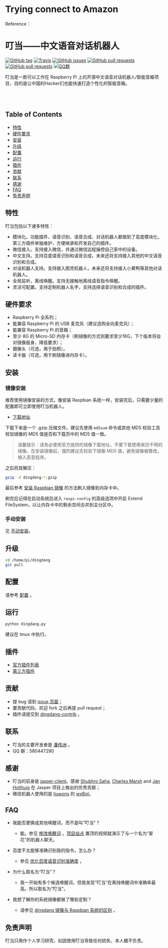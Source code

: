 Trying connect to Amazon
=============



Reference：

叮当——中文语音对话机器人
=============

[![GitHub tag](https://img.shields.io/github/tag/wzpan/dingdang-robot.svg)](https://github.com/wzpan/dingdang-robot/releases)
[![Travis](https://img.shields.io/travis/wzpan/dingdang-robot.svg)](https://travis-ci.org/wzpan/dingdang-robot)
[![GitHub issues](https://img.shields.io/github/issues/wzpan/dingdang-robot.svg)](https://github.com/wzpan/dingdang-robot/issues)
[![GitHub pull requests](https://img.shields.io/github/issues-pr/wzpan/dingdang-robot.svg)](https://github.com/wzpan/dingdang-robot/pulls)
[![GitHub pull requests](https://img.shields.io/badge/license-MIT-brightgreen.svg)](https://github.com/wzpan/dingdang-robot/blob/master/LICENSE)
[![QQ群](https://img.shields.io/badge/QQ%E7%BE%A4-580447290-red.svg
)](http://onmw7y6f4.bkt.clouddn.com/dingdang-group.png)

叮当是一款可以工作在 Raspberry Pi 上的开源中文语音对话机器人/智能音箱项目，目的是让中国的Hacker们也能快速打造个性化的智能音箱。

<div class="video">
   <div class="MIAOPAI_player" style='width:600px;-moz-user-select:none;-webkit-user-select:none;-ms-user-select:none;-khtml-user-select:none;user-select:none;' >
   </div>
</div>  

<div id="demo_placeholder">
</div>

## Table of Contents

* [特性](#特性)
* [硬件要求](#硬件要求)
* [安装](#安装)
* [升级](#升级)
* [配置](#配置)
* [运行](#运行)
* [插件](#插件)
* [贡献](#贡献)
* [联系](#联系)
* [感谢](#感谢)
* [FAQ](#faq)
* [免责声明](#免责声明)

## 特性

叮当包括以下诸多特性：

* 模块化。功能插件、语音识别、语音合成、对话机器人都做到了高度模块化，第三方插件单独维护，方便继承和开发自己的插件。
* 微信接入。支持接入微信，并通过微信远程操控自己家中的设备。
* 中文支持。支持百度语音识别和语音合成，未来还将支持接入其他的中文语音识别和合成。
* 对话机器人支持。支持接入图灵机器人，未来还将支持接入小黄鸭等其他对话机器人。
* 全局监听，离线唤醒。支持无接触地离线语音指令唤醒。
* 灵活可配置。支持定制机器人名字，支持选择语音识别和合成的插件。

## 硬件要求

* Raspberry Pi 全系列；
* 能兼容 Raspberry Pi 的 USB 麦克风（建议选购全向麦克风）；
* 能兼容 Raspberry Pi 的音箱；
* 至少 8G 的 Micro-SD 内存卡（刷镜像的方式则要求至少16G，下个版本将会对镜像瘦身，降低要求）；
* 摄像头（可选，用于拍照）。
* 读卡器（可选，用于刷镜像进内存卡）。

## 安装

### 镜像安装

推荐使用镜像安装的方式，像安装 Raspbian 系统一样，安装完后，只需要少量的配置即可立即使用叮当机器人。

* [下载地址](https://github.com/wzpan/dingdang-robot/wiki/changelog)

下载下来是一个 .gzip 压缩文件。建议先使用 `md5sum` 命令或其他 MD5 校验工具校验镜像的 MD5 值是否和下载页中的 MD5 值一致。

> 温馨提示：请务必使用官方提供的镜像下载地址，不要下载使用来历不明的镜像。在安装镜像前，强烈建议先校验下镜像 MD5 值，避免镜像被篡改，植入恶意程序。

之后将其解压：

``` sh
gzip -d dingdang-*.gzip
```

最后参考 [安装 Raspbian 镜像](https://www.raspberrypi.org/documentation/installation/) 的方法刷入镜像到内存卡中。

刷完后记得在启动系统后进入 `raspi-config` 的高级选项中开启 Extend FileSystem，以让内存卡中的剩余空间合并到主分区中。

### 手动安装

见 [手动安装](https://github.com/wzpan/dingdang-robot/wiki/install)。

## 升级

``` sh
cd /home/pi/dingdang
git pull
```

## 配置

请参考 [配置](https://github.com/wzpan/dingdang-robot/wiki/configuration) 。

## 运行

``` sh
python dingdang.py
```

建议在 tmux 中执行。

## 插件

* [官方插件列表](https://github.com/wzpan/dingdang-robot/wiki/plugins)
* [第三方插件](https://github.com/dingdang-robot/dingdang-contrib)


## 贡献

* 提 bug 请到 [issue 页面](https://github.com/wzpan/dingdang-robot/issues)；
* 要贡献代码，欢迎 fork 之后再提 pull request；
* 插件请提交到 [dingdang-contrib](https://github.com/dingdang-robot/dingdang-contrib) 。

## 联系

* 叮当的主要开发者是 [潘伟洲](http://hahack.com) 。
* QQ 群：580447290

## 感谢

* 叮当的前身是 [jasper-client](https://github.com/jasperproject/jasper-client)。感谢 [Shubhro Saha](http://www.shubhro.com/), [Charles Marsh](http://www.crmarsh.com/) and [Jan Holthuis](http://homepage.ruhr-uni-bochum.de/Jan.Holthuis/) 在 Jasper 项目上做出的优秀贡献；
* 微信机器人使用的是 [liuwons](http://lwons.com/) 的 [wxBot](https://github.com/liuwons/wxBot)。

## FAQ

* 我能否更换成其他唤醒词，而不是叫“叮当”？

  - 能。参见 [修改唤醒词](https://github.com/wzpan/dingdang-robot/wiki/configuration#%E9%85%8D%E7%BD%AE%E9%BA%A6%E5%85%8B%E9%A3%8E) 。[项目站点](http://dingdang.hahack.com) 置顶的视频就演示了与一个名为“翠花”的机器人聊天。

* 百度不太能够准确识别我的指令，怎么办？

  - 参见 [优化百度语音识别准确度](https://github.com/wzpan/dingdang-robot/wiki/configuration#%E4%BC%98%E5%8C%96%E7%99%BE%E5%BA%A6%E8%AF%AD%E9%9F%B3%E8%AF%86%E5%88%AB%E5%87%86%E7%A1%AE%E5%BA%A6) 。

* 为什么取名为“叮当”？

  - 我一开始有多个候选唤醒词，但我发现”叮当“在离线唤醒词中准确率最高。所以取名为“叮当”。
  
* 我想了解你的系统镜像都做了哪些定制？

  - 请参见 [dingdang 镜像与 Raspbian 系统的区别](https://github.com/wzpan/dingdang-robot/wiki/different-with-raspbian) 。

## 免责声明

叮当只用作个人学习研究，如因使用叮当导致任何损失，本人概不负责。
